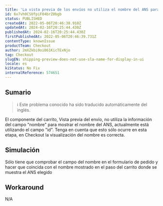 ```yaml
---
title: 'La vista previa de los envíos no utiliza el nombre del ANS para su visualización en la interfaz de usuario'
id: 6v7vh0CSUfpiF04brZ0bgb
status: PUBLISHED
createdAt: 2022-05-06T20:46:38.910Z
updatedAt: 2024-02-16T20:25:44.430Z
publishedAt: 2024-02-16T20:25:44.430Z
firstPublishedAt: 2022-05-06T20:46:39.731Z
contentType: knownIssue
productTeam: Checkout
author: 2mXZkbi0oi061KicTExNjo
tag: Checkout
slugEN: shipping-preview-does-not-use-sla-name-for-display-in-ui
locale: es
kiStatus: No Fix
internalReference: 574651
---
```


## Sumario

>ℹ️ Este problema conocido ha sido traducido automáticamente del inglés.



El componente del carrito, Vista previa del envío, no utiliza la información del campo "nombre" para mostrar el nombre del ANS, actualmente está utilizando el campo "id". Tenga en cuenta que esto sólo ocurre en esta etapa, en Checkout la visualización del nombre es correcta.



## Simulación


Sólo tiene que comprobar el campo del nombre en el formulario de pedido y hacer que coincida con el nombre mostrado en el paso del carrito donde se muestra el ANS elegido



## Workaround


N/A


